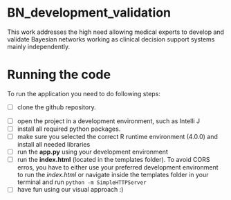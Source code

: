 # BN_development_validation

This work addresses the high need allowing medical experts to develop and validate Bayesian networks working as clinical decision support systems mainly independently.  

# Running the code
To run the application you need to do following steps:

- [ ] clone the github repository. 
<!-- - [ ] create a BayesFusion account (https://www.bayesfusion.com/) and download the python 3.7 wrapper for SMILE. (**free for academia**)
  - MacOS: pysmile-1.5.0-macosx-python-3.7-academic.tar.gz
  - Windows systems: pysmile-1.5.0-win-x64-python-3.7-academic.zip
  - Linux: pysmile-1.5.0-linux-x64-python-3.7-academic.tar.gz 
- [ ] download the *pysmile_license.py* from the BayesFusion 
- [ ] add the **pysmile wrapper**, e.g., pysmile.so for MacOS, and **pysmile_license.py** to the project like this:
![pysmile](images/pysmile.png?raw=true "Title") -->
- [ ] open the project in a development environment, such as Intelli J
- [ ] install all required python packages. <!--- **except for pysmile**. We want to use our locally added one and not the one provided by python -->
- [ ] make sure you selected the correct R runtime environment (4.0.0) and install all needed libraries
- [ ] run the **app.py** using your development environment
- [ ] run the **index.html** (located in the templates folder). To avoid CORS erros, you have to either use your preferred development environment to run the *index.html* or navigate inside the templates folder in your terminal and run `python -m SimpleHTTPServer`
- [ ] have fun using our visual approach :) 
